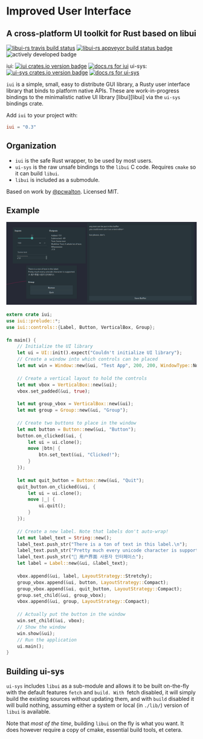# Improved User Interface
## A cross-platform UI toolkit for Rust based on libui
[![libui-rs travis build status](https://api.travis-ci.org/LeoTindall/libui-rs.svg?branch=master)](https://travis-ci.org/LeoTindall/libui-rs/)
[![libui-rs appveyor build status badge](https://ci.appveyor.com/api/projects/status/github/leotindall/libui-rs)](https://ci.appveyor.com/project/LeoTindall/libui-rs)
![actively developed badge](https://img.shields.io/badge/maintenance-actively--developed-brightgreen.svg)

iui: [![iui crates.io version badge](https://img.shields.io/crates/v/iui.svg)](https://crates.io/crates/iui/)
[![docs.rs for iui](https://docs.rs/iui/badge.svg)](https://docs.rs/iui)
ui-sys: [![ui-sys crates.io version badge](https://img.shields.io/crates/v/ui-sys.svg)](https://crates.io/crates/ui-sys/)
[![docs.rs for ui-sys](https://docs.rs/ui-sys/badge.svg)](https://docs.rs/ui)

`iui` is a simple, small, easy to distribute GUI library, a Rusty user interface library that binds to platform native APIs.
These are work-in-progress bindings to the minimalistic native UI library [libui][libui] via the `ui-sys` bindings crate.

Add `iui` to your project with:

```toml
iui = "0.3"
```

## Organization

* `iui` is the safe Rust wrapper, to be used by most users.
* `ui-sys` is the raw unsafe bindings to the `libui` C code. Requires `cmake` so it can build `libui`.
* `libui` is included as a submodule. 

Based on work by [@pcwalton](https://github.com/pcwalton/). Licensed MIT.

## Example

![Three example GUI applications running on Linux](themed.png)

```rust
extern crate iui;
use iui::prelude::*;
use iui::controls::{Label, Button, VerticalBox, Group};

fn main() {
    // Initialize the UI library
    let ui = UI::init().expect("Couldn't initialize UI library");
    // Create a window into which controls can be placed
    let mut win = Window::new(&ui, "Test App", 200, 200, WindowType::NoMenubar);

    // Create a vertical layout to hold the controls
    let mut vbox = VerticalBox::new(&ui);
    vbox.set_padded(&ui, true);

    let mut group_vbox = VerticalBox::new(&ui);
    let mut group = Group::new(&ui, "Group");

    // Create two buttons to place in the window
    let mut button = Button::new(&ui, "Button");
    button.on_clicked(&ui, {
        let ui = ui.clone();
        move |btn| {
            btn.set_text(&ui, "Clicked!");
        }
    });

    let mut quit_button = Button::new(&ui, "Quit");
    quit_button.on_clicked(&ui, {
        let ui = ui.clone();
        move |_| {
            ui.quit();
        }
    });

    // Create a new label. Note that labels don't auto-wrap!
    let mut label_text = String::new();
    label_text.push_str("There is a ton of text in this label.\n");
    label_text.push_str("Pretty much every unicode character is supported.\n");
    label_text.push_str("🎉 用户界面 사용자 인터페이스");
    let label = Label::new(&ui, &label_text);

    vbox.append(&ui, label, LayoutStrategy::Stretchy);
    group_vbox.append(&ui, button, LayoutStrategy::Compact);
    group_vbox.append(&ui, quit_button, LayoutStrategy::Compact);
    group.set_child(&ui, group_vbox);
    vbox.append(&ui, group, LayoutStrategy::Compact);

    // Actually put the button in the window
    win.set_child(&ui, vbox);
    // Show the window
    win.show(&ui);
    // Run the application
    ui.main();
}
```

## Building ui-sys

`ui-sys` includes `libui` as a sub-module and allows it to be built on-the-fly with the
default features `fetch` and `build. With `fetch disabled, it will simply build the
existing sources without updating them, and with `build` disabled it will build nothing,
assuming either a system or local (in `./lib/`) version of `libui` is available.

Note that _most of the time_, building `libui` on the fly is what you want. It does however
require a copy of cmake, essential build tools, et cetera.
